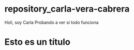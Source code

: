 # repository_carla-vera-cabrera
Holi, soy Carla
Probando a ver si todo funciona

# Esto es un título
